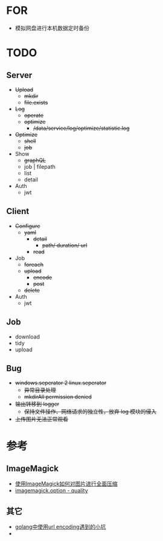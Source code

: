# FOR
- 模拟网盘进行本机数据定时备份

# TODO
## Server
- ~~Upload~~
    - ~~mkdir~~
    - ~~file.exists~~
- ~~Log~~
    - ~~operate~~
    - ~~optimize~~
        - ~~/data/service/log/optimize/statistic.log~~
- ~~Optimize~~
    - ~~shell~~
    - ~~job~~
- Show
    - ~~graphQL~~
    - job | filepath
    - list
    - detail
- Auth
    - jwt

## Client
- ~~Configure~~
    - ~~yaml~~
        - ~~detail~~
            - ~~path/ duration/ url~~
        - ~~read~~
- Job
    - ~~foreach~~
    - ~~upload~~
        - ~~encode~~
        - ~~post~~
    - ~~delete~~
- Auth
    - jwt

## Job
- download
- tidy
- upload

## Bug
- ~~windows.seperator 2 linux.seperator~~
    - ~~异常目录处理~~
    - ~~mkdirAll permission denied~~
- ~~输出转移到 logger~~
    - ~~保持文件操作、网络请求的独立性，放弃 log 模块的侵入~~
- ~~上传图片无法正常观看~~

# 参考
## ImageMagick
- [使用ImageMagick如何对图片进行全面压缩](https://blog.csdn.net/Shijun_Zhang/article/details/6702752)
- [imagemagick.option - quality](https://www.imagemagick.org/script/command-line-options.php#quality)

## 其它
- [golang中使用url encoding遇到的小坑](http://weakyon.com/2017/05/04/something-of-golang-url-encoding.html)
- []()